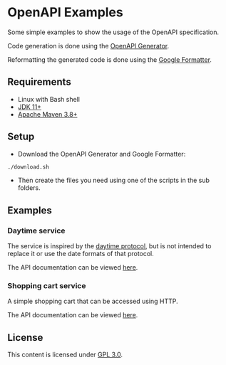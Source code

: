 # OpenAPI Examples

Some simple examples to show the usage of the OpenAPI specification.

Code generation is done using the [OpenAPI Generator](https://github.com/OpenAPITools/openapi-generator).

Reformatting the generated code is done using the
[Google Formatter](https://github.com/google/google-java-format/).

## Requirements

* Linux with Bash shell
* [JDK 11+](https://adoptopenjdk.net/)
* [Apache Maven 3.8+](https://maven.apache.org/download.cgi)

## Setup

* Download the OpenAPI Generator and Google Formatter:

```bash
./download.sh
```

* Then create the files you need using one of the scripts
  in the sub folders.

## Examples

### Daytime service

The service is inspired by the [daytime protocol](https://en.wikipedia.org/wiki/Daytime_Protocol),
but is not intended to replace it or use the date formats of that protocol.

The API documentation can be viewed [here](https://app.swaggerhub.com/apis-docs/sfuhrm.de/Daytime/0.0.3).

### Shopping cart service

A simple shopping cart that can be accessed using HTTP.

The API documentation can be viewed [here](https://app.swaggerhub.com/apis-docs/sfuhrm.de/ShoppingCart/0.1.0).

## License

This content is licensed under [GPL 3.0](LICENSE.txt).
